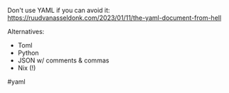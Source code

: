 
Don't use YAML if you can avoid it: https://ruudvanasseldonk.com/2023/01/11/the-yaml-document-from-hell

Alternatives:
- Toml
- Python
- JSON w/ comments & commas
- Nix (!)

<!-- Keywords -->
#yaml
<!-- /Keywords -->
